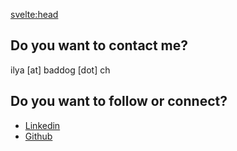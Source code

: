 <svelte:head>

<title>Contact</title>
</svelte:head>

## Do you want to contact me?

ilya [at] baddog [dot] ch

## Do you want to follow or connect?

- [Linkedin](https://www.linkedin.com/in/iezepov/)
- [Github](https://github.com/iezepov)
